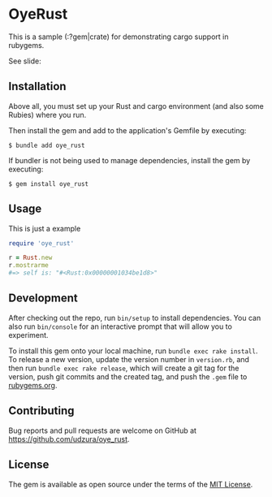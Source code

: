 # OyeRust

This is a sample (:?gem|crate) for demonstrating cargo support in rubygems.

See slide: <TBA>

## Installation

Above all, you must set up your Rust and cargo environment (and also some Rubies) where you run.

Then install the gem and add to the application's Gemfile by executing:

    $ bundle add oye_rust

If bundler is not being used to manage dependencies, install the gem by executing:

    $ gem install oye_rust

## Usage

This is just a example

```ruby
require 'oye_rust'

r = Rust.new
r.mostrarme
#=> self is: "#<Rust:0x00000001034be1d8>"
```

## Development

After checking out the repo, run `bin/setup` to install dependencies. You can also run `bin/console` for an interactive prompt that will allow you to experiment.

To install this gem onto your local machine, run `bundle exec rake install`. To release a new version, update the version number in `version.rb`, and then run `bundle exec rake release`, which will create a git tag for the version, push git commits and the created tag, and push the `.gem` file to [rubygems.org](https://rubygems.org).

## Contributing

Bug reports and pull requests are welcome on GitHub at https://github.com/udzura/oye_rust.

## License

The gem is available as open source under the terms of the [MIT License](https://opensource.org/licenses/MIT).
